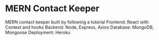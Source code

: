 # MERN Contact Keeper
MERN contact keeper built by following a tutorial
Frontend: React with Context and hooks
Backend: Node, Express, Axios
Database: MongoDB, Mongoose
Deployment: Heroku
